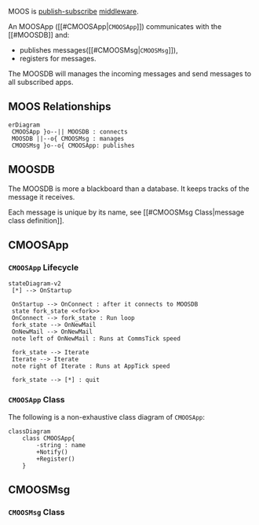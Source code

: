 MOOS is [publish-subscribe](https://en.wikipedia.org/wiki/Publish%E2%80%93subscribe_pattern) [middleware](https://en.wikipedia.org/wiki/Message-oriented_middleware).

An MOOSApp ([[#CMOOSApp|`CMOOSApp`]]) communicates with the [[#MOOSDB]] and:

- publishes messages([[#CMOOSMsg|`CMOOSMsg`]]),
- registers for messages.


The MOOSDB will manages the incoming messages and send messages to all subscribed apps.
## MOOS Relationships
```mermaid
erDiagram  
 CMOOSApp }o--|| MOOSDB : connects
 MOOSDB ||--o{ CMOOSMsg : manages
 CMOOSMsg }o--o{ CMOOSApp: publishes
```

## MOOSDB
The MOOSDB is more a blackboard than a database. 
It keeps tracks of the message it receives.

Each message is unique by its name, see [[#CMOOSMsg Class|message class definition]].

## CMOOSApp
### `CMOOSApp` Lifecycle
```mermaid
stateDiagram-v2
 [*] --> OnStartup 

 OnStartup --> OnConnect : after it connects to MOOSDB
 state fork_state <<fork>>
 OnConnect --> fork_state : Run loop
 fork_state --> OnNewMail
 OnNewMail --> OnNewMail
 note left of OnNewMail : Runs at CommsTick speed

 fork_state --> Iterate
 Iterate --> Iterate
 note right of Iterate : Runs at AppTick speed

 fork_state --> [*] : quit
```
### `CMOOSApp` Class
The following is a non-exhaustive class diagram of `CMOOSApp`:
```mermaid
classDiagram
	class CMOOSApp{
		-string : name
		+Notify()
		+Register()
	}
```

## CMOOSMsg
### `CMOOSMsg` Class